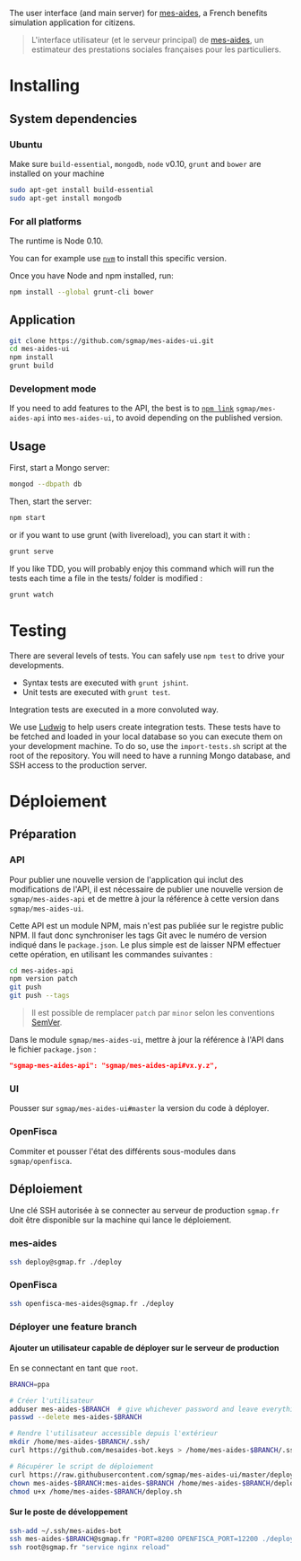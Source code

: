 The user interface (and main server) for [mes-aides](https://mes-aides.gouv.fr), a French benefits simulation application for citizens.

> L'interface utilisateur (et le serveur principal) de [mes-aides](https://mes-aides.gouv.fr), un estimateur des prestations sociales françaises pour les particuliers.


Installing
==========

System dependencies
-------------------

### Ubuntu

Make sure `build-essential`, `mongodb`, `node` v0.10, `grunt` and `bower` are installed on your machine

```sh
sudo apt-get install build-essential
sudo apt-get install mongodb
```

### For all platforms

The runtime is Node 0.10.

You can for example use [`nvm`](https://github.com/creationix/nvm) to install this specific version.

Once you have Node and npm installed, run:

```sh
npm install --global grunt-cli bower
```


Application
-----------

```sh
git clone https://github.com/sgmap/mes-aides-ui.git
cd mes-aides-ui
npm install
grunt build
```

### Development mode

If you need to add features to the API, the best is to [`npm link`](https://docs.npmjs.com/cli/link) `sgmap/mes-aides-api` into `mes-aides-ui`, to avoid depending on the published version.


Usage
-----

First, start a Mongo server:

```sh
mongod --dbpath db
```

Then, start the server:

```sh
npm start
```

or if you want to use grunt (with livereload), you can start it with :

```sh
grunt serve
```

If you like TDD, you will probably enjoy this command which will run the tests each time a file in the tests/ folder is modified :

```sh
grunt watch
```


Testing
=======

There are several levels of tests. You can safely use `npm test` to drive your developments.

- Syntax tests are executed with `grunt jshint`.
- Unit tests are executed with `grunt test`.

Integration tests are executed in a more convoluted way.

We use [Ludwig](https://github.com/sgmap/ludwig-ui) to help users create integration tests. These tests have to be fetched and loaded in your local database so you can execute them on your development machine.
To do so, use the `import-tests.sh` script at the root of the repository. You will need to have a running Mongo database, and SSH access to the production server.


Déploiement
===========

Préparation
-----------

### API

Pour publier une nouvelle version de l'application qui inclut des modifications de l'API, il est nécessaire de publier une nouvelle version de `sgmap/mes-aides-api` et de mettre à jour la référence à cette version dans `sgmap/mes-aides-ui`.

Cette API est un module NPM, mais n'est pas publiée sur le registre public NPM. Il faut donc synchroniser les tags Git avec le numéro de version indiqué dans le `package.json`. Le plus simple est de laisser NPM effectuer cette opération, en utilisant les commandes suivantes :

```sh
cd mes-aides-api
npm version patch
git push
git push --tags
```

> Il est possible de remplacer `patch` par `minor` selon les conventions [SemVer](http://semver.org).

Dans le module `sgmap/mes-aides-ui`, mettre à jour la référence à l'API dans le fichier `package.json` :

```json
"sgmap-mes-aides-api": "sgmap/mes-aides-api#vx.y.z",
```

### UI

Pousser sur `sgmap/mes-aides-ui#master` la version du code à déployer.


### OpenFisca

Commiter et pousser l'état des différents sous-modules dans `sgmap/openfisca`.



Déploiement
-----------

Une clé SSH autorisée à se connecter au serveur de production `sgmap.fr` doit être disponible sur la machine qui lance le déploiement.


### mes-aides

```sh
ssh deploy@sgmap.fr ./deploy
```

### OpenFisca

```sh
ssh openfisca-mes-aides@sgmap.fr ./deploy
```

### Déployer une feature branch

#### Ajouter un utilisateur capable de déployer sur le serveur de production

En se connectant en tant que `root`.

```sh
BRANCH=ppa

# Créer l'utilisateur
adduser mes-aides-$BRANCH  # give whichever password and leave everything to default
passwd --delete mes-aides-$BRANCH

# Rendre l'utilisateur accessible depuis l'extérieur
mkdir /home/mes-aides-$BRANCH/.ssh/
curl https://github.com/mesaides-bot.keys > /home/mes-aides-$BRANCH/.ssh/authorized_keys

# Récupérer le script de déploiement
curl https://raw.githubusercontent.com/sgmap/mes-aides-ui/master/deploy.sh > /home/mes-aides-$BRANCH/deploy.sh
chown mes-aides-$BRANCH:mes-aides-$BRANCH /home/mes-aides-$BRANCH/deploy.sh
chmod u+x /home/mes-aides-$BRANCH/deploy.sh
```

#### Sur le poste de développement

```sh
ssh-add ~/.ssh/mes-aides-bot
ssh mes-aides-$BRANCH@sgmap.fr "PORT=8200 OPENFISCA_PORT=12200 ./deploy.sh $BRANCH"
ssh root@sgmap.fr "service nginx reload"
```
